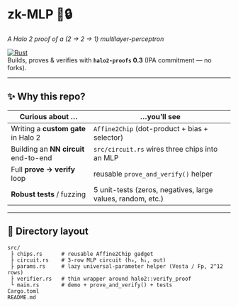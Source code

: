 # zk-MLP 🧮🔒  
*A Halo 2 proof of a (2 → 2 → 1) multilayer-perceptron*

[![Rust](https://img.shields.io/badge/Rust-1.75%2B-orange.svg)](https://www.rust-lang.org)  
Builds, proves & verifies with **`halo2-proofs` 0.3** (IPA commitment ― no forks).



---

## ✨ Why this repo?

| Curious about … | …you’ll see |
|-----------------|------------|
| Writing a **custom gate** in Halo 2 | `Affine2Chip` (dot-product + bias + selector) |
| Building an **NN circuit** end-to-end | `src/circuit.rs` wires three chips into an MLP |
| Full **prove → verify** loop | reusable `prove_and_verify()` helper |
| **Robust tests** / fuzzing | 5 unit-tests (zeros, negatives, large values, random, etc.) |

---

## 📂 Directory layout

```text
src/
 ├ chips.rs      # reusable Affine2Chip gadget
 ├ circuit.rs    # 3-row MLP circuit (h₀, h₁, out)
 ├ params.rs     # lazy universal-parameter helper (Vesta / Fp, 2^12 rows)
 ├ verifier.rs   # thin wrapper around halo2::verify_proof
 └ main.rs       # demo + prove_and_verify() + tests
Cargo.toml
README.md
